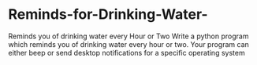 # Reminds-for-Drinking-Water-
Reminds you of drinking water every Hour or Two
Write a python program which reminds you of drinking water every hour or two. Your program can either beep or send desktop notifications for a specific operating system
